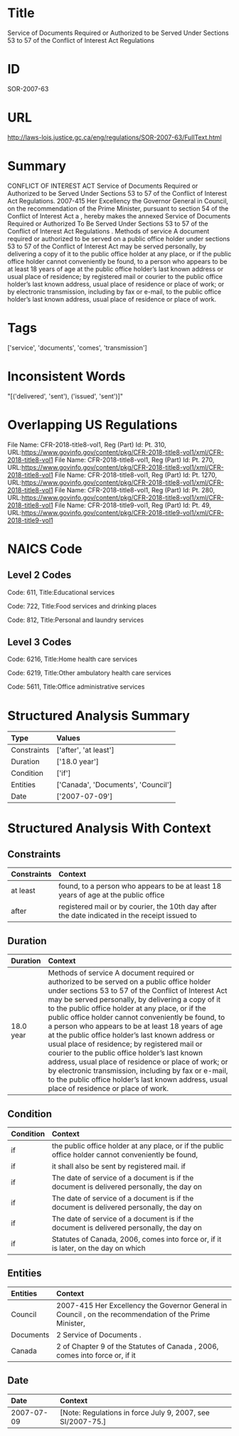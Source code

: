 # Title
Service of Documents Required or Authorized to be Served Under Sections 53 to 57 of the Conflict of Interest Act Regulations


# ID
SOR-2007-63

# URL
http://laws-lois.justice.gc.ca/eng/regulations/SOR-2007-63/FullText.html


# Summary
CONFLICT OF INTEREST ACT Service of Documents Required or Authorized to be Served Under Sections 53 to 57 of the Conflict of Interest Act Regulations.
2007-415 Her Excellency the Governor General in Council, on the recommendation of the Prime Minister, pursuant to section 54 of the  Conflict of Interest Act a , hereby makes the annexed  Service of Documents Required or Authorized To Be Served Under Sections 53 to 57 of the Conflict of Interest Act Regulations .
Methods of service A document required or authorized to be served on a public office holder under sections 53 to 57 of the  Conflict of Interest Act  may be served personally, by delivering a copy of it to the public office holder at any place, or if the public office holder cannot conveniently be found, to a person who appears to be at least 18 years of age at the public office holder’s last known address or usual place of residence; by registered mail or courier to the public office holder’s last known address, usual place of residence or place of work; or by electronic transmission, including by fax or e-mail, to the public office holder’s last known address, usual place of residence or place of work.


# Tags
['service', 'documents', 'comes', 'transmission']


# Inconsistent Words
"[('delivered', 'sent'), ('issued', 'sent')]"


# Overlapping US Regulations
File Name: CFR-2018-title8-vol1, Reg (Part) Id: Pt. 310, URL:https://www.govinfo.gov/content/pkg/CFR-2018-title8-vol1/xml/CFR-2018-title8-vol1
File Name: CFR-2018-title8-vol1, Reg (Part) Id: Pt. 270, URL:https://www.govinfo.gov/content/pkg/CFR-2018-title8-vol1/xml/CFR-2018-title8-vol1
File Name: CFR-2018-title8-vol1, Reg (Part) Id: Pt. 1270, URL:https://www.govinfo.gov/content/pkg/CFR-2018-title8-vol1/xml/CFR-2018-title8-vol1
File Name: CFR-2018-title8-vol1, Reg (Part) Id: Pt. 280, URL:https://www.govinfo.gov/content/pkg/CFR-2018-title8-vol1/xml/CFR-2018-title8-vol1
File Name: CFR-2018-title9-vol1, Reg (Part) Id: Pt. 49, URL:https://www.govinfo.gov/content/pkg/CFR-2018-title9-vol1/xml/CFR-2018-title9-vol1



# NAICS Code
## Level 2 Codes
Code: 611, Title:Educational services

Code: 722, Title:Food services and drinking places

Code: 812, Title:Personal and laundry services




## Level 3 Codes
Code: 6216, Title:Home health care services

Code: 6219, Title:Other ambulatory health care services

Code: 5611, Title:Office administrative services







# Structured Analysis Summary
| Type        | Values                             |
|:------------|:-----------------------------------|
| Constraints | ['after', 'at least']              |
| Duration    | ['18.0 year']                      |
| Condition   | ['if']                             |
| Entities    | ['Canada', 'Documents', 'Council'] |
| Date        | ['2007-07-09']                     |


# Structured Analysis With Context
 


## Constraints
| Constraints   | Context                                                                                       |
|:--------------|:----------------------------------------------------------------------------------------------|
| at least      | found, to a person who appears to be at least 18 years of age at the public office            |
| after         | registered mail or by courier, the 10th day after the date indicated in the receipt issued to |


## Duration
| Duration   | Context                                                                                                                                                                                                                                                                                                                                                                                                                                                                                                                                                                                                                                                                                                                                   |
|:-----------|:------------------------------------------------------------------------------------------------------------------------------------------------------------------------------------------------------------------------------------------------------------------------------------------------------------------------------------------------------------------------------------------------------------------------------------------------------------------------------------------------------------------------------------------------------------------------------------------------------------------------------------------------------------------------------------------------------------------------------------------|
| 18.0 year  | Methods of service A document required or authorized to be served on a public office holder under sections 53 to 57 of the  Conflict of Interest Act  may be served personally, by delivering a copy of it to the public office holder at any place, or if the public office holder cannot conveniently be found, to a person who appears to be at least 18 years of age at the public office holder’s last known address or usual place of residence; by registered mail or courier to the public office holder’s last known address, usual place of residence or place of work; or by electronic transmission, including by fax or e-mail, to the public office holder’s last known address, usual place of residence or place of work. |


## Condition
| Condition   | Context                                                                                             |
|:------------|:----------------------------------------------------------------------------------------------------|
| if          | the public office holder at any place, or if the public office holder cannot conveniently be found, |
| if          | it shall also be sent by registered mail. if                                                        |
| if          | The date of service of a document is if the document is delivered personally, the day on            |
| if          | The date of service of a document is if the document is delivered personally, the day on            |
| if          | The date of service of a document is if the document is delivered personally, the day on            |
| if          | Statutes of Canada, 2006, comes into force or, if it is later, on the day on which                  |


## Entities
| Entities   | Context                                                                                                 |
|:-----------|:--------------------------------------------------------------------------------------------------------|
| Council    | 2007-415 Her Excellency the Governor General in  Council , on the recommendation of the Prime Minister, |
| Documents  | 2 Service of  Documents .                                                                               |
| Canada     | 2 of Chapter 9 of the Statutes of Canada , 2006, comes into force or, if it                             |


## Date
| Date       | Context                                                      |
|:-----------|:-------------------------------------------------------------|
| 2007-07-09 | [Note: Regulations in force July 9, 2007,  see  SI/2007-75.] |


